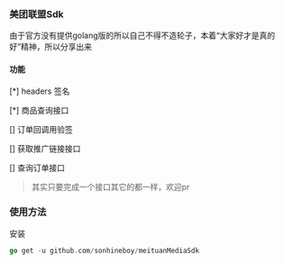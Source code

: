 ### 美团联盟Sdk
由于官方没有提供golang版的所以自己不得不造轮子，本着“大家好才是真的好”精神，所以分享出来
#### 功能

[*] headers 签名

[*] 商品查询接口

[] 订单回调用验签

[] 获取推广链接接口

[] 查询订单接口
> 其实只要完成一个接口其它的都一样，欢迎pr
### 使用方法

安装
```go
go get -u github.com/sonhineboy/meituanMediaSdk
```